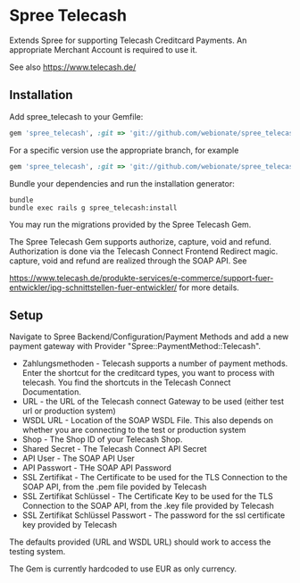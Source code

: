 Spree Telecash
===================

Extends Spree for supporting Telecash Creditcard Payments. An appropriate Merchant Account is required to use it.

See also https://www.telecash.de/


Installation
------------

Add spree_telecash to your Gemfile:
```ruby
gem 'spree_telecash', :git => 'git://github.com/webionate/spree_telecash.git'
```

For a specific version use the appropriate branch, for example
```ruby
gem 'spree_telecash', :git => 'git://github.com/webionate/spree_telecash.git', :branch => 'master'
```


Bundle your dependencies and run the installation generator:

```shell
bundle
bundle exec rails g spree_telecash:install
```

You may run the migrations provided by the Spree Telecash Gem.

The Spree Telecash Gem supports authorize, capture, void and refund. Authorization is done via the Telecash Connect Frontend Redirect magic. capture, void and refund are realized through the SOAP API. See

https://www.telecash.de/produkte-services/e-commerce/support-fuer-entwickler/ipg-schnittstellen-fuer-entwickler/ for more details.


Setup
-----

Navigate to Spree Backend/Configuration/Payment Methods and add a new payment gateway with Provider "Spree::PaymentMethod::Telecash".

* Zahlungsmethoden - Telecash supports a number of payment methods. Enter the shortcut for the creditcard types, you want to process with telecash. You find the shortcuts in the Telecash Connect Documentation.
* URL - the URL of the Telecash connect Gateway to be used (either test url or production system)
* WSDL URL - Location of the SOAP WSDL File. This also depends on whether you are connecting to the test or production system
* Shop - The Shop ID of your Telecash Shop.
* Shared Secret - The Telecash Connect API Secret
* API User - The SOAP API User
* API Passwort - THe SOAP API Password
* SSL Zertifikat - The Certificate to be used for the TLS Connection to the SOAP API, from the .pem file povided by Telecash
* SSL Zertifikat Schlüssel - The Certificate Key to be used for the TLS Connection to the SOAP API, from the .key file provided by Telecash
* SSL Zertifikat Schlüssel Passwort - The password for the ssl certificate key provided by Telecash

The defaults provided (URL and WSDL URL) should work to access the testing system.

The Gem is currently hardcoded to use EUR as only currency.
